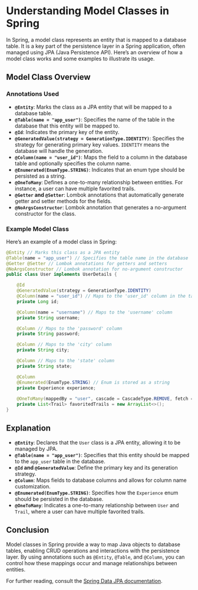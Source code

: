 # Understanding Model Classes in Spring

In Spring, a model class represents an entity that is mapped to a database table. It is a key part of the persistence layer in a Spring application, often managed using JPA (Java Persistence API). Here’s an overview of how a model class works and some examples to illustrate its usage.

## Model Class Overview

### Annotations Used

- **`@Entity`**: Marks the class as a JPA entity that will be mapped to a database table.
- **`@Table(name = "app_user")`**: Specifies the name of the table in the database that this entity will be mapped to.
- **`@Id`**: Indicates the primary key of the entity.
- **`@GeneratedValue(strategy = GenerationType.IDENTITY)`**: Specifies the strategy for generating primary key values. `IDENTITY` means the database will handle the generation.
- **`@Column(name = "user_id")`**: Maps the field to a column in the database table and optionally specifies the column name.
- **`@Enumerated(EnumType.STRING)`**: Indicates that an enum type should be persisted as a string.
- **`@OneToMany`**: Defines a one-to-many relationship between entities. For instance, a user can have multiple favorited trails.
- **`@Getter` and `@Setter`**: Lombok annotations that automatically generate getter and setter methods for the fields.
- **`@NoArgsConstructor`**: Lombok annotation that generates a no-argument constructor for the class.

### Example Model Class

Here’s an example of a model class in Spring:

```java
@Entity // Marks this class as a JPA entity
@Table(name = "app_user") // Specifies the table name in the database
@Getter @Setter // Lombok annotations for getters and setters
@NoArgsConstructor // Lombok annotation for no-argument constructor
public class User implements UserDetails {

    @Id
    @GeneratedValue(strategy = GenerationType.IDENTITY)
    @Column(name = "user_id") // Maps to the 'user_id' column in the table
    private Long id;

    @Column(name = "username") // Maps to the 'username' column
    private String username;

    @Column // Maps to the 'password' column
    private String password;

    @Column // Maps to the 'city' column
    private String city;

    @Column // Maps to the 'state' column
    private String state;

    @Column
    @Enumerated(EnumType.STRING) // Enum is stored as a string
    private Experience experience;
    
    @OneToMany(mappedBy = "user", cascade = CascadeType.REMOVE, fetch = FetchType.EAGER)
    private List<Trail> favoritedTrails = new ArrayList<>();
}
```

## Explanation

- **`@Entity`**: Declares that the `User` class is a JPA entity, allowing it to be managed by JPA.
- **`@Table(name = "app_user")`**: Specifies that this entity should be mapped to the `app_user` table in the database.
- **`@Id` and `@GeneratedValue`**: Define the primary key and its generation strategy.
- **`@Column`**: Maps fields to database columns and allows for column name customization.
- **`@Enumerated(EnumType.STRING)`**: Specifies how the `Experience` enum should be persisted in the database.
- **`@OneToMany`**: Indicates a one-to-many relationship between `User` and `Trail`, where a user can have multiple favorited trails.

## Conclusion

Model classes in Spring provide a way to map Java objects to database tables, enabling CRUD operations and interactions with the persistence layer. By using annotations such as `@Entity`, `@Table`, and `@Column`, you can control how these mappings occur and manage relationships between entities.

For further reading, consult the [Spring Data JPA documentation](https://docs.spring.io/spring-data/jpa/docs/current/reference/html/).
